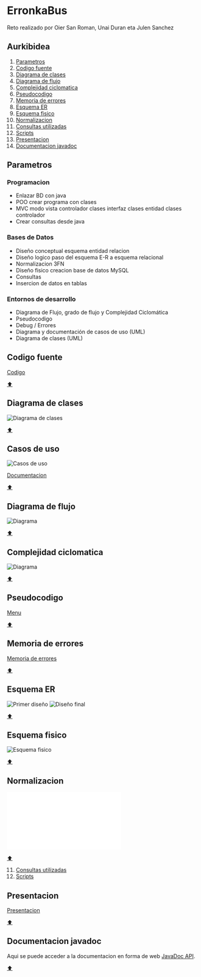 # ErronkaBus
Reto realizado por Oier San Roman, Unai Duran eta Julen Sanchez

## Aurkibidea

1. [Parametros](#parametros)
2. [Codigo fuente](#codigo-fuente)
3. [Diagrama de clases](#diagrama-de-clases)
4. [Diagrama de flujo](#diagrama-de-flujo)
5. [Complejidad ciclomatica](#complejidad-ciclomatica)
6. [Pseudocodigo](#pseudocodigo)
7. [Memoria de errores](#memoria-de-errores)
8. [Esquema ER](#esquema-er)
9. [Esquema fisico](#esquema-fisico)
10. [Normalizacion](#normalizacion)
11. [Consultas utilizadas](#consultas-utilizadas)
12. [Scripts](#scripts)
13. [Presentacion](#presentacion)
14. [Documentacion javadoc](#documentacion-javadoc)

## Parametros

### Programacion
- Enlazar BD con java
- POO crear programa con clases
- MVC modo vista controlador clases interfaz clases entidad clases controlador
- Crear consultas desde java

### Bases de Datos
- Diseño conceptual esquema entidad relacion
- Diseño logico paso del esquema E-R a esquema relacional
- Normalizacion 3FN
- Diseño fisico creacion base de datos MySQL
- Consultas
- Insercion de datos en tablas

### Entornos de desarrollo
- Diagrama de Flujo, grado de flujo y Complejidad Ciclomática
- Pseudocodigo
- Debug / Errores
- Diagrama y documentación de casos de uso (UML)
- Diagrama de clases (UML)


## Codigo fuente

[Codigo](/busak/)

[:arrow_up:](#erronkabus)

## Diagrama de clases

![Diagrama de clases](/Documentacion/Garapen%20inguruneak/clase%20diagrama.svg)
  
[:arrow_up:](#erronkabus)

## Casos de uso

![Casos de uso](/Documentacion/Garapen%20inguruneak/erabileraKasuak/erabili_kasua.svg)

[Documentacion](/Documentacion/Garapen%20inguruneak/erabileraKasuak/)

[:arrow_up:](#erronkabus)

## Diagrama de flujo

![Diagrama](/Documentacion/Garapen%20inguruneak/fluxu%20diagrama.svg)

[:arrow_up:](#erronkabus)

## Complejidad ciclomatica

![Diagrama](/Documentacion/Garapen%20inguruneak/konplexutasun%20ziklomatikoa.svg)

[:arrow_up:](#erronkabus)

## Pseudocodigo

[Menu](/Documentacion/Garapen%20inguruneak/menu_sasi.txt)

[:arrow_up:](#erronkabus)

## Memoria de errores

[Memoria de errores](/Documentacion/Garapen%20inguruneak/Arazketa%20txostena.pdf)

[:arrow_up:](#erronkabus)

## Esquema ER

![Primer diseño](/Documentacion/Bases%20de%20datos/esquemaER-Primer%20Diseño.svg)
![Diseño final](/Documentacion/Bases%20de%20datos/esquemaER-Diseño%20final.svg)

[:arrow_up:](#erronkabus)

## Esquema fisico

![Esquema fisico](/Documentacion/Bases%20de%20datos/esquemaFisico.svg)

[:arrow_up:](#erronkabus)

## Normalizacion

![Normalizacion](/Documentacion/Bases%20de%20datos/Normalizacion.pdf)

[:arrow_up:](#erronkabus)

11. [Consultas utilizadas](#consultas-utilizadas)
12. [Scripts](#scripts)

## Presentacion

[Presentacion]()

[:arrow_up:](#erronkabus)

## Documentacion javadoc

Aqui se puede acceder a la documentacion en forma de web [JavaDoc API](https://petaldoiporramador.github.io/ErronkaBus/).

[:arrow_up:](#erronkabus)